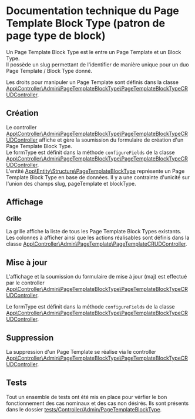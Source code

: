 # Documentation technique du Page Template Block Type (patron de page type de block)

Un Page Template Block Type est le entre un Page Template et un Block Type.  
Il possède un slug permettant de l'identifier de manière unique pour un duo Page Template / Block Type donné.

Les droits pour manipuler un Page Template sont définis dans la classe [App\Controller\Admin\PageTemplateBlockType\PageTemplateBlockTypeCRUDController](../../../app/src/Controller/Admin/PageTemplateBlockType/PageTemplateBlockTypeCRUDController.php).

## Création

Le controller [App\Controller\Admin\PageTemplateBlockType\PageTemplateBlockTypeCRUDController](../../../app/src/Controller/Admin/PageTemplateBlockType/PageTemplateBlockTypeCRUDController.php) affiche et gère la soumission du formulaire de création d'un Page Template Block Type.  
Le formType est définit dans la méthode `configureFields` de la classe [App\Controller\Admin\PageTemplateBlockType\PageTemplateBlockTypeCRUDController](../../../app/src/Controller/Admin/PageTemplateBlockType/PageTemplateBlockTypeCRUDController.php).  
L'entité [App\Entity\Structure\PageTemplateBlockType](../../../app/src/Entity/Structure/PageTemplateBlockType.php) représente un Page Template Block Type en base de données. Il y a une contrainte d'unicité sur l'union des champs slug, pageTemplate et blockType.

## Affichage

### Grille

La grille affiche la liste de tous les Page Template Block Types existants. Les colonnes à afficher ainsi que les actions réalisables sont définis dans la classe [App\Controller\Admin\PageTemplate\PageTemplateCRUDController](../../../app/src/Controller/Admin/PageTemplate/PageTemplateCRUDController.php).

## <a name="maj"></a>Mise à jour

L'affichage et la soumission du formulaire de mise à jour (maj) est effectué par le controller [App\Controller\Admin\PageTemplateBlockType\PageTemplateBlockTypeCRUDController](../../../app/src/Controller/Admin/PageTemplateBlockType/PageTemplateBlockTypeCRUDController.php).

Le formType est définit dans la méthode `configureFields` de la classe [App\Controller\Admin\PageTemplateBlockType\PageTemplateBlockTypeCRUDController](../../../app/src/Controller/Admin/PageTemplateBlockType/PageTemplateBlockTypeCRUDController.php).

## <a name="delete"></a>Suppression

La suppression d'un Page Template se réalise via le controller [App\Controller\Admin\PageTemplateBlockType\PageTemplateBlockTypeCRUDController](../../../app/src/Controller/Admin/PageTemplateBlockType/PageTemplateBlockTypeCRUDController.php).

## Tests

Tout un ensemble de tests ont été mis en place pour vérfier le bon fonctionnement des cas nominaux et des cas non désirés. Ils sont présents dans le dossier [tests/Controller/Admin/PageTemplateBlockType](../../../app/tests/Controller/Admin/PageTemplateBlockType).